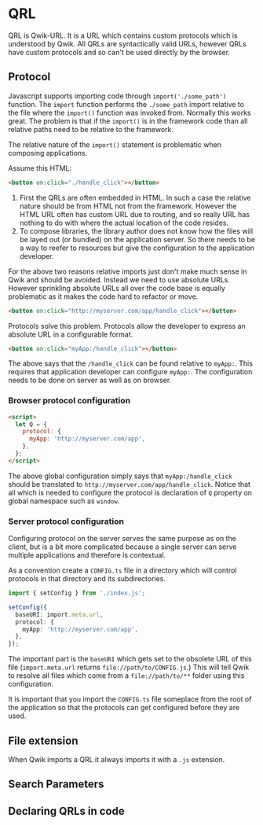 # QRL

QRL is Qwik-URL. It is a URL which contains custom protocols which is understood by Qwik. All QRLs are syntactically valid URLs, however QRLs have custom protocols and so can't be used directly by the browser.

## Protocol

Javascript supports importing code through `import('./some_path')` function. The `import` function performs the `./some_path` import relative to the file where the `import()` function was invoked from. Normally this works great. The problem is that if the `import()` is in the framework code than all relative paths need to be relative to the framework.

The relative nature of the `import()` statement is problematic when composing applications.

Assume this HTML:

```html
<button on:click="./handle_click"></button>
```

1. First the QRLs are often embedded in HTML. In such a case the relative nature should be from HTML not from the framework. However the HTML URL often has custom URL due to routing, and so really URL has nothing to do with where the actual location of the code resides.
2. To compose libraries, the library author does not know how the files will be layed out (or bundled) on the application server. So there needs to be a way to reefer to resources but give the configuration to the application developer.

For the above two reasons relative imports just don't make much sense in Qwik and should be avoided. Instead we need to use absolute URLs. However sprinkling absolute URLs all over the code base is equally problematic as it makes the code hard to refactor or move.

```html
<button on:click="http://myserver.com/app/handle_click"></button>
```

Protocols solve this problem. Protocols allow the developer to express an absolute URL in a configurable format.

```html
<button on:click="myApp:/handle_click"></button>
```

The above says that the `/handle_click` can be found relative to `myApp:`. This requires that application developer can configure `myApp:`. The configuration needs to be done on server as well as on browser.

### Browser protocol configuration

```html
<script>
  let Q = {
    protocol: {
      myApp: 'http://myserver.com/app',
    },
  };
</script>
```

The above global configuration simply says that `myApp:/handle_click` should be translated to `http://myserver.com/app/handle_click`. Notice that all which is needed to configure the protocol is declaration of `Q` property on global namespace such as `window`.

### Server protocol configuration

Configuring protocol on the server serves the same purpose as on the client, but is a bit more complicated because a single server can serve multiple applications and therefore is contextual.

As a convention create a `CONFIG.ts` file in a directory which will control protocols in that directory and its subdirectories.

```typescript
import { setConfig } from './index.js';

setConfig({
  baseURI: import.meta.url,
  protocol: {
    myApp: 'http://myserver.com/app',
  },
});
```

The important part is the `baseURI` which gets set to the obsolete URL of this file (`import.meta.url` returns `file://path/to/CONFIG.js`.) This will tell Qwik to resolve all files which come from a `file://path/to/**` folder using this configuration.

It is important that you import the `CONFIG.ts` file someplace from the root of the application so that the protocols can get configured before they are used.

## File extension

When Qwik imports a QRL it always imports it with a `.js` extension.

## Search Parameters

## Declaring QRLs in code
